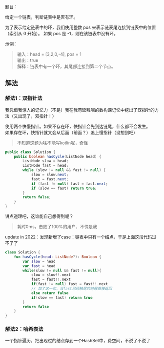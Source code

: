题目：

给定一个链表，判断链表中是否有环。

为了表示给定链表中的环，我们使用整数 pos 来表示链表尾连接到链表中的位置（索引从 0 开始）。 如果 pos 是 -1，则在该链表中没有环。

示例：
>输入：head = [3,2,0,-4], pos = 1  
输出：true  
解释：链表中有一个环，其尾部连接到第二个节点。  

## 解法
### 解法1：双指针法
我凭借我惊人的记忆力（不是）我在我苟延残喘的数构课记忆中挖出了双指针的方法（又出现了，双指针！）  

使用两个快慢指针。如果不存在环，快指针会先到达链尾，什么都不会发生。  
如果存在环，快指针就又会从后面（前面？）追上慢指针（没想到吧）

>不知道这题为啥不能写kotlin呢，奇怪
```java
public class Solution {
    public boolean hasCycle(ListNode head) {
        ListNode slow = head;
        ListNode fast = head;
        while (slow != null && fast != null) {
            slow = slow.next;
            fast = fast.next;
            if (fast != null) fast = fast.next;
            if (slow == fast) return true;
        }
        return false;
    }
}
```

讲点道理吧，这谁能自己想得到呢？  
>耗时0ms，击败了100%的用户，不愧是我

update in 2022：发现新增了case：链表中只有一个结点，于是上面这段代码过不了了
```kotlin
class Solution {
    fun hasCycle(head: ListNode?): Boolean {
        var slow = head
        var fast = head
        while(slow != null && fast != null){
            slow = slow!!.next
            fast = fast!!.next
            if(fast != null) fast = fast!!.next
            // 加了这一句，当fast已经触尾的时候直接返回
            else return false
            if(slow == fast) return true
        }
        return false
    }
}
```

### 解法2：哈希表法
一个指针遍历，把出现过的结点存到一个HashSet中，费空间，不说了不说了
